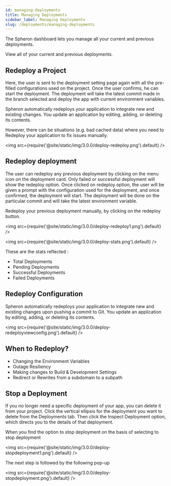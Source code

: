 ```yaml
---
id: managing-deployments
title: Managing Deployments
sidebar_label: Managing Deployments
slug: /deployments/managing-deployments
---
```


The Spheron dashboard lets you manage all your current and previous deployments.

View all of your current and previous deployments.

## Redeploy a Project

Here, the user is sent to the deployment setting page again with all the pre-filled configurations used on the project. Once the user confirms, he can start the deployment. The deployment will take the latest commit made in the branch selected and deploy the app with current environment variables.

Spheron automatically redeploys your application to integrate new and existing changes. You update an application by editing, adding, or deleting its contents.

However, there can be situations (e.g. bad cached data) where you need to Redeploy your application to fix issues manually.

<img src={require('@site/static/img/3.0.0/deploy-redeploy.png').default} />

## Redeploy deployment

The user can redeploy any previous deployment by clicking on the menu icon on the deployment card. Only failed or successful deployment will show the redeploy option. Once clicked on redeploy option, the user will be given a prompt with the configuration used for the deployment, and once confirmed, the deployment will start. The deployment will be done on the particular commit and will take the latest environment variable.

Redeploy your previous deployment manually, by clicking on the redeploy button.

<img src={require('@site/static/img/3.0.0/deploy-redeploy1.png').default} />

<img src={require('@site/static/img/3.0.0/deploy-stats.png').default} />

These are the stats reflected :

- Total Deployments
- Pending Deployments
- Successful Deployments
- Failed Deployments

## Redeploy Configuration

Spheron automatically redeploys your application to integrate new and existing changes upon pushing a commit to Git. You update an application by editing, adding, or deleting its contents.

<img src={require('@site/static/img/3.0.0/deploy-redeployviewconfig.png').default} />

## When to Redeploy?

- Changing the Environment Variables
- Outage Resiliency
- Making changes to Build & Development Settings
- Redirect or Rewrites from a subdomain to a subpath

## Stop a Deployment

If you no longer need a specific deployment of your app, you can delete it from your project. Click the vertical ellipsis for the deployment you want to delete from the Deployments tab. Then click the Inspect Deployment option, which directs you to the details of that deployment.

When you find the option to stop deployment on the basis of selecting to stop deployment

<img src={require('@site/static/img/3.0.0/deploy-stopdeployment1.png').default} />

The next step is followed by the following pop-up

<img src={require('@site/static/img/3.0.0/deploy-stopdeployment.png').default} />
